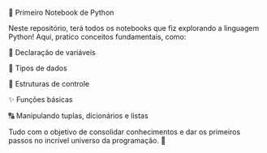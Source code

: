 🚀 Primeiro Notebook de Python

Neste repositório, terá todos os notebooks que fiz explorando a linguagem Python! Aqui, pratico conceitos fundamentais, como:

🐍 Declaração de variáveis

🔢 Tipos de dados

🎨 Estruturas de controle

✨ Funções básicas

🔠 Manipulando tuplas, dicionários e listas

Tudo com o objetivo de consolidar conhecimentos e dar os primeiros passos no incrível universo da programação. 🚀
